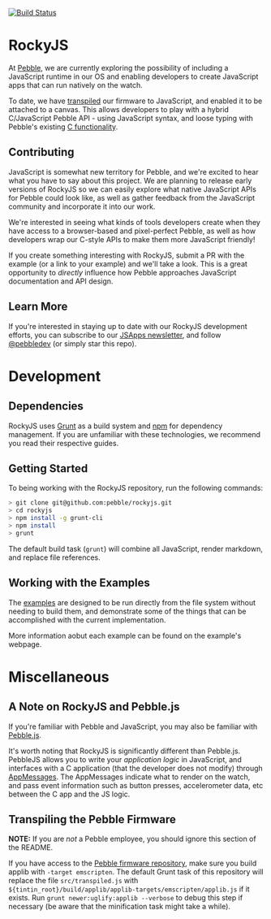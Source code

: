 [![Build Status](https://travis-ci.com/pebble/rockyjs.svg?token=u4rPSjFthB3eVsUfx8As&branch=master)](https://travis-ci.com/pebble/rockyjs)

# RockyJS

At [Pebble](https://pebble.com), we are currently exploring the possibility of including a JavaScript runtime in our OS and enabling developers to create JavaScript apps that can run natively on the watch.

To date, we have [transpiled](https://en.wikipedia.org/wiki/Source-to-source_compiler) our firmware to JavaScript, and enabled it to be attached to a canvas. This allows developers to play with a hybrid C/JavaScript Pebble API - using JavaScript syntax, and loose typing with Pebble's existing [C functionality](https://developer.getpebble.com/docs/c/). 

## Contributing

JavaScript is somewhat new territory for Pebble, and we're excited to hear what you have to say about this project. We are planning to release early versions of RockyJS so we can easily explore what native JavaScript APIs for Pebble could look like, as well as gather feedback from the JavaScript community and incorporate it into our work.

We're interested in seeing what kinds of tools developers create when they have access to a browser-based and pixel-perfect Pebble, as well as how developers wrap our C-style APIs to make them more JavaScript friendly!

If you create something interesting with RockyJS, submit a PR with the example (or a link to your example) and we'll take a look. This is a great opportunity to *directly* influence how Pebble approaches JavaScript documentation and API design.

## Learn More

If you're interested in staying up to date with our RockyJS development efforts, you can subscribe to our [JSApps newsletter](pbl.io/jsapps), and follow [@pebbledev](https://twitter.com/pebbledev) (or simply star this repo).

# Development

## Dependencies

RockyJS uses [Grunt](http://gruntjs.com) as a build system and [npm](https://www.npmjs.com) for dependency management. If you are unfamiliar with these technologies, we recommend you read their respective guides.

## Getting Started 

To being working with the RockyJS repository, run the following commands:

```bash
> git clone git@github.com:pebble/rockyjs.git
> cd rockyjs
> npm install -g grunt-cli
> npm install
> grunt
```

The default build task (`grunt`) will combine all JavaScript, render markdown, and replace file references. 

## Working with the Examples

The [examples](examples/) are designed to be run directly from the file system without needing to build them, and demonstrate some of the things that can be accomplished with the current implementation.

More information aobut each example can be found on the example's webpage.

# Miscellaneous

## A Note on RockyJS and Pebble.js

If you're familiar with Pebble and JavaScript, you may also be familiar with [Pebble.js](https://developer.getpebble.com/docs/pebblejs). 

It's worth noting that RockyJS is significantly different than Pebble.js. PebbleJS allows you to write your *application logic* in JavaScript, and interfaces with a C application (that the developer does not modify) through [AppMessages](https://developer.getpebble.com/docs/c/Foundation/AppMessage/). The AppMessages indicate what to render on the watch, and pass event information such as button presses, accelerometer data, etc between the C app and the JS logic.

## Transpiling the Pebble Firmware

**NOTE:** If you are *not* a Pebble employee, you should ignore this section of the README.

If you have access to the [Pebble firmware repository](https://github.com/pebble/tintin), 
make sure you build applib with `-target emscripten`.
The default Grunt task of this repository will replace the file `src/transpiled.js` with 
`${tintin_root}/build/applib/applib-targets/emscripten/applib.js` if it exists. 
Run `grunt newer:uglify:applib --verbose` to debug this step if necessary (be aware that the minification task might take a while).
